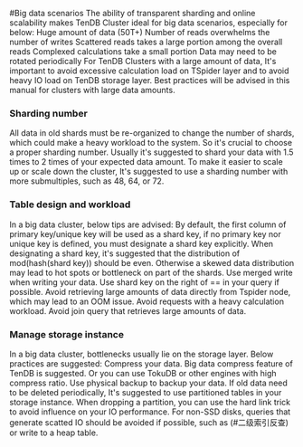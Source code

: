 
#Big data scenarios
The ability of transparent sharding and online scalability makes TenDB Cluster ideal for big data scenarios, especially for below:
Huge amount of data (50T+)
Number of reads overwhelms the number of writes
Scattered reads takes a large portion among the overall reads
Complexed calculations take a small portion
Data may need to be rotated periodically
For TenDB Clusters with a large amount of data, It's important to avoid excessive calculation load on TSpider layer and to avoid heavy IO load on TenDB storage layer. Best practices will be advised in this manual for clusters with large data amounts.

### **Sharding number**
All data in old shards must be re-organized to change the number of shards, which could make a heavy workload to the system. So it's crucial to choose a proper sharding number. Usually it's suggested to shard your data with 1.5 times to 2 times of your expected data amount. To make it easier to scale up or scale down the cluster, It's suggested to use a sharding number with more submultiples, such as 48, 64, or 72.

### **Table design and workload**
In a big data cluster, below tips are advised:
By default, the first column of primary key/unique key will be used as a shard key, if no primary key nor unique key is defined, you must designate a shard key explicitly.
When designating a shard key, it's suggested that the distribution of mod(hash(shard key)) should be even. Otherwise a skewed data distribution may lead to hot spots or bottleneck on part of the shards.
Use merged write when writing your data.
Use shard key on the right of == in your query if possible.
Avoid retrieving large amounts of data directly from Tspider node, which may lead to an OOM issue.
Avoid requests with a heavy calculation workload.
Avoid join query that retrieves large amounts of data.

### **Manage storage instance**
In a big data cluster, bottlenecks usually lie on the storage layer. Below practices are suggested:
Compress your data. Big data compress feature of TenDB is suggested. Or you can use TokuDB or other engines with high compress ratio.
Use physical backup to backup your data.
If old data need to be deleted periodically, It's suggested to use partitioned tables in your storage instance.
When dropping a partition, you can use the hard link trick to avoid influence on your IO performance.
For non-SSD disks, queries that generate scatted IO should be avoided if possible, such as (#二级索引反查) or write to a heap table.
